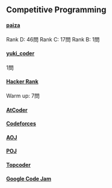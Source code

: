 ## Competitive Programming<br>
#### [paiza](https://paiza.jp/challenges)
Rank D: 46問
Rank C: 17問
Rank B: 1問
#### [yuki_coder](http://yukicoder.me/)
1問
#### [Hacker Rank](https://www.hackerrank.com/)
Warm up: 7問
#### [AtCoder](https://atcoder.jp/)
#### [Codeforces](http://codeforces.com/)
#### [AOJ](http://judge.u-aizu.ac.jp/onlinejudge/)
#### [POJ](http://poj.org/)
#### [Topcoder](https://www.topcoder.com/)
#### [Google Code Jam](https://code.google.com/codejam)
